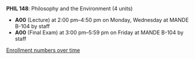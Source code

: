 **PHIL 148**: Philosophy and the Environment (4 units)

- **A00** (Lecture) at 2:00 pm–4:50 pm on Monday, Wednesday at MANDE B-104 by staff
- **A00** (Final Exam) at 3:00 pm–5:59 pm on Friday at MANDE B-104 by staff

[Enrollment numbers over time](./PHIL148.tsv)
